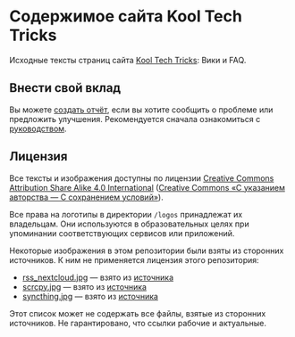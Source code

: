 # Содержимое сайта Kool Tech Tricks

Исходные тексты страниц сайта [Kool Tech Tricks](https://kooltechtricks.org):
Вики и FAQ.

## Внести свой вклад

Вы можете [создать отчёт], если вы хотите сообщить о проблеме или предложить
улучшения. Рекомендуется сначала ознакомиться с [руководством].

[создать отчёт]: https://github.com/KoolTechTricks/content/issues/new
[руководством]: /CONTRIBUTING.md

## Лицензия

Все тексты и изображения доступны по лицензии
[Creative Commons Attribution Share Alike 4.0 International](https://creativecommons.org/licenses/by-sa/4.0)
([Creative Commons «С указанием авторства — С сохранением условий»](https://creativecommons.org/licenses/by-sa/4.0/deed.ru)).

Все права на логотипы в директории `/logos` принадлежат их владельцам. Они
используются в образовательных целях при упоминании соответствующих сервисов
или приложений.

Некоторые изображения в этом репозитории были взяты из сторонних источников. К
ним не применяется лицензия этого репозитория:

- [rss_nextcloud.jpg](/media/rss_nextcloud.jpg) — взято из
[источника](https://github.com/nextcloud/news/blob/master/screenshots/1.png)
- [scrcpy.jpg](/media/scrcpy.jpg) — взято из
[источника](https://github.com/Genymobile/scrcpy)
- [syncthing.jpg](/media/syncthing.jpg) — взято из
[источника](https://syncthing.net)

Этот список может не содержать все файлы, взятые из сторонних источников. Не
гарантировано, что ссылки рабочие и актуальные.
